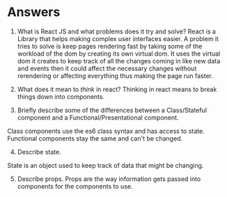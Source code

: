 # Answers

1.  What is React JS and what problems does it try and solve?
React is a Library that helps making complex user interfaces easier. A problem it tries to solve is keep pages rendering fast by taking some of the workload of the dom by creating its own virtual dom. It uses the virtual dom it creates to keep track of all the changes coming in like new data and events then it could affect the necessary changes without rerendering or affecting everything thus making the page run faster.

2.  What does it mean to _think_ in react?
Thinking in react means to break things down into components.

3.  Briefly describe some of the differences between a Class/Stateful component and a Functional/Presentational component.

Class components use the es6 class syntax and has access to state. Functional components stay the same and can't be changed.

4.  Describe state.

State is an object used to keep track of data that might be changing.

5.  Describe props.
Props are the way information gets passed into components for the components to use.
